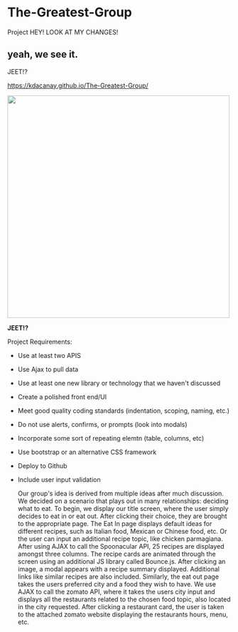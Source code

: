 # The-Greatest-Group 
Project
HEY! LOOK AT MY CHANGES!
## yeah, we see it. 

JEET!?

https://kdacanay.github.io/The-Greatest-Group/

<img src="assets/images/captureportfolioJEET.png" width=500>

**JEET!?**

Project Requirements:

* Use at least two APIS
* Use Ajax to pull data
* Use at least one new library or technology that we haven't discussed
* Create a polished front end/UI
* Meet good quality coding standards (indentation, scoping, naming, etc.)
* Do not use alerts, confirms, or prompts (look into modals)
* Incorporate some sort of repeating elemtn (table, columns, etc)
* Use bootstrap or an alternative CSS framework
* Deploy to Github
* Include user input validation

  Our group's idea is derived from multiple ideas after much discussion.  We decided on a scenario that plays out in many relationships: deciding what to eat.  To begin, we display our title screen, where the user simply decides to eat in or eat out.  After clicking their choice, they are brought to the appropriate page.  The Eat In page displays default ideas for different recipes, such as Italian food, Mexican or Chinese food, etc.  Or the user can input an additional recipe topic, like chicken parmagiana. After using AJAX to call the Spoonacular API, 25 recipes are displayed amongst three columns.  The recipe cards are animated through the screen using an additional JS library called Bounce.js.  After clicking an image, a modal appears with a recipe summary displayed.  Additional links like similar recipes are also included.  Similarly, the eat out page takes the users preferred city and a food they wish to have.  We use AJAX to call the zomato API, where it takes the users city input and displays all the restaurants related to the chosen food topic, also located in the city requested.  After clicking a restaurant card, the user is taken to the attached zomato website displaying the restaurants hours, menu, etc.  
